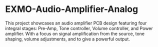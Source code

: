# EXMO-Audio-Amplifier-Analog
 This project showcases an audio amplifier PCB design featuring four integral stages: Pre-Amp, Tone controller, Volume controller, and Power amplifier. With a focus on signal amplification from the source, tone shaping, volume adjustments, and to give a powerful output.
